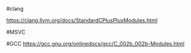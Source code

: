 #clang

https://clang.llvm.org/docs/StandardCPlusPlusModules.html

#MSVC

#GCC
https://gcc.gnu.org/onlinedocs/gcc/C_002b_002b-Modules.html


